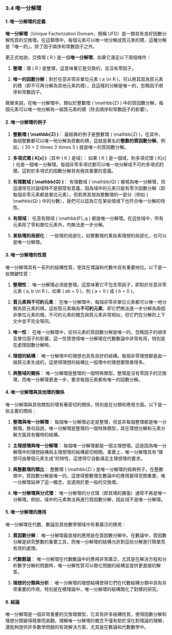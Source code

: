 ### 3.4 唯一分解環

#### 1. 唯一分解環的定義

**唯一分解環**（Unique Factorization Domain，簡稱 UFD）是一類具有良好因數分解性質的交換環。在這類環中，每個元素可以唯一地分解成質元素的積，這種分解是「唯一的」，除了因子順序和常數因子之外。

更正式地說，交換環 \( R \) 是一個**唯一分解環**，如果它滿足以下兩個條件：

1. **整環**：環 \( R \) 是整環，這意味著它是交換的，且沒有零因子。
   
2. **唯一的因數分解**：對於任意非零非單位元素 \( a \in R \)，可以將其寫為質元素的積（即不可再分解為其他元素的積），且這樣的分解是唯一的，忽略因子順序和常數因子。

簡單來說，在唯一分解環中，類似於整數環 \( \mathbb{Z} \) 中的質因數分解，每個元素可以唯一地分解為一組質元素的積（除去順序和常數因子的影響）。

#### 2. 唯一分解環的例子

1. **整數環 \( \mathbb{Z} \)**：
   最經典的例子是整數環 \( \mathbb{Z} \)，在其中，每個整數都可以唯一地分解為質數的積，這就是著名的**整數的質因數分解**。例如，\( 30 = 2 \times 3 \times 5 \) 就是唯一的質因數分解。

2. **多項式環 \( K[x] \)**（其中 \( K \) 是域）：
   如果 \( K \) 是一個域，則多項式環 \( K[x] \) 也是一個唯一分解環。每個非零多項式都可以唯一地分解成不可約多項式的積。這對於多項式的因數分解具有極其重要的意義。

3. **有理數域 \( \mathbb{Q} \)**：
   有理數域 \( \mathbb{Q} \) 被視為唯一分解環，但這通常在討論域時不是那麼有意義，因為域中的元素只能有零次因數分解（即每個非零元素都是單位元素）。但若將其視為整數環的一部分（例如 \( \mathbb{Q} \) 中的分數），我們可以認為它在某些情境下也符合唯一分解的特性。

4. **有限域**：
   任意有限域 \( \mathbb{F}_q \) 都是唯一分解環。在這些域中，所有元素除了零和單位元素外，均無法進一步分解。

5. **某些環的局部化**：
   一些環的局部化，如整數環的某些素理想的局部化，也可以是唯一分解環。

#### 3. 唯一分解環的性質

唯一分解環具有一系列的結構性質，使其在環論和代數中具有重要地位。以下是一些關鍵性質：

1. **整環性**：
   唯一分解環必須是整環。這意味著它不包含零因子，即對於任意非零元素 \( a, b \in R \)，如果 \( ab = 0 \)，則 \( a = 0 \) 或 \( b = 0 \)。

2. **質元素與不可約元素**：
   在唯一分解環中，每個非零非單位元素都可以唯一地分解為質元素的積。這些質元素稱為**不可約元素**，即它們無法進一步分解為兩個非單位元素的積。不可約元素的概念與質元素非常相似，但它們在分解的上下文中並不完全等同。

3. **唯一性**：
   在唯一分解環中，任何元素的質因數分解是唯一的，忽略因子的順序及單位因子的影響。這一性質使得唯一分解環在代數數論中非常有用，特別是在處理因數分解時。

4. **理想的結構**：
   唯一分解環中的理想也具有良好的結構。每個非零理想都是由一組質元素生成的，這使得理想的結構比一般環中的理想要簡單得多。

5. **與整域的關係**：
   唯一分解環是整環的一個特殊類型。整環是沒有零因子的交換環，而唯一分解環更進一步，要求每個元素都有唯一的因數分解。

#### 4. 唯一分解環與其他環的關係

唯一分解環與其他類型的環有著密切的關係，特別是在分類和應用方面。以下是一些主要的關係：

1. **整環與唯一分解環**：
   每個唯一分解環必定是整環，但並非每個整環都是唯一分解環。換句話說，唯一分解環是整環的一個特殊類型，其在理想分解和元素分解方面具有獨特的結構。

2. **主理想環與唯一分解環**：
   每個唯一分解環都是一個主理想環。這是因為唯一分解環中的理想結構與主理想環的結構密切相關。事實上，唯一分解環具有“理想可由單個元素生成”的特性，這使得它自動滿足主理想環的要求。

3. **與整數環的類比**：
   整數環 \( \mathbb{Z} \) 是唯一分解環的經典例子。在整數環中，質因數分解是唯一的，這使得整數環在數論中的應用變得至關重要。唯一分解環延伸了這一概念，並適用於更一般的交換環。

4. **唯一分解環與分式環**：
   唯一分解環的分式環（即其場的擴張）通常不再是唯一分解環。例如，域中的元素無法再進行質因數分解，因此域不是唯一分解環。

#### 5. 唯一分解環的應用

唯一分解環在代數、數論及其他數學領域中有著廣泛的應用：

1. **質因數分解**：
   唯一分解環最直接的應用是在質因數分解中。在數論中，質因數分解是研究整數的重要工具，而唯一分解環的結構允許對這些分解進行簡單而有效的處理。

2. **代數數論**：
   唯一分解環在代數數論中的應用非常廣泛，尤其是在解決方程和分析數字分解的問題時，唯一分解性質可以簡化問題的結構並提供更直接的解答。

3. **理想的分類與分析**：
   唯一分解環的理想結構使得它們在代數結構分類中具有非常重要的作用，特別是在模理論中，唯一分解環的結構簡化了對模的研究。

#### 6. 結論

唯一分解環是一個非常重要的交換環類型，它具有許多結構性質，使得因數分解和理想分類變得簡單而直觀。理解唯一分解環的概念不僅有助於深化對環論的理解，還能夠提供許多數學問題的有效解決方案，尤其是在數論和代數數學中。